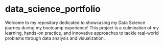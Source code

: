 # data_science_portfolio
Welcome to my repository dedicated to showcasing my Data Science journey during my bootcamp experience! This project is a culmination of my learning, hands-on practice, and innovative approaches to tackle real-world problems through data analysis and visualization.
